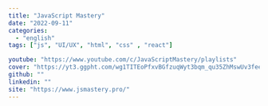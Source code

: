 ```yaml
---
title: "JavaScript Mastery"
date: "2022-09-11"
categories:
  - "english"
tags: ["js", "UI/UX", "html", "css" , "react"]

youtube: "https://www.youtube.com/c/JavaScriptMastery/playlists"
cover: "https://yt3.ggpht.com/wg1TITEoPfxvBGfzuqWyt3bqm_qu35ZhMswUv3feetU3xNX_6wsAXZF40OlPIgY4TmqbqCmAZ1U=s88-c-k-c0x00ffffff-no-rj"
github: ""
linkedin: ""
site: "https://www.jsmastery.pro/"
---
```

